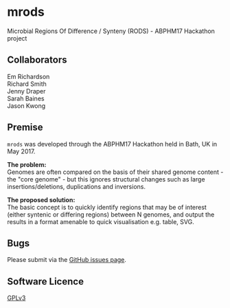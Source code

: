 # mrods
Microbial Regions Of Difference / Synteny (RODS) - ABPHM17 Hackathon project

## Collaborators

Em Richardson  
Richard Smith  
Jenny Draper  
Sarah Baines  
Jason Kwong  

## Premise

`mrods` was developed through the ABPHM17 Hackathon held in Bath, UK in May 2017.

**The problem:**  
Genomes are often compared on the basis of their shared genome content - the "core genome" - but this ignores structural changes such as large insertions/deletions, duplications and 
inversions.

**The proposed solution:**  
The basic concept is to quickly identify regions that may be of interest (either syntenic or differing regions) between N genomes, and output the results in a 
format amenable to quick visualisation e.g. table, SVG.

## Bugs

Please submit via the [GitHub issues page](https://github.com/kwongj/mrods/issues).  

## Software Licence

[GPLv3](https://github.com/kwongj/mrods/blob/master/LICENSE)
